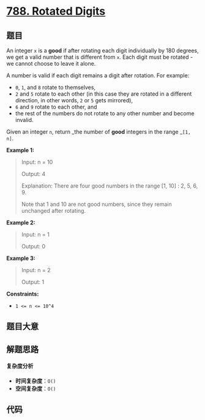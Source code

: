 # [788. Rotated Digits](https://leetcode.com/problems/rotated-digits/)

## 题目

An integer `x` is a **good** if after rotating each digit individually by 180
degrees, we get a valid number that is different from `x`. Each digit must be
rotated - we cannot choose to leave it alone.

A number is valid if each digit remains a digit after rotation. For example:

- `0`, `1`, and `8` rotate to themselves,
- `2` and `5` rotate to each other (in this case they are rotated in a different direction, in other words, `2` or `5` gets mirrored),
- `6` and `9` rotate to each other, and
- the rest of the numbers do not rotate to any other number and become invalid.

Given an integer `n`, return _the number of **good** integers in the range
_`[1, n]`.

**Example 1:**

> Input: n = 10
>
> Output: 4
>
> Explanation: There are four good numbers in the range [1, 10] : 2, 5, 6, 9.
>
> Note that 1 and 10 are not good numbers, since they remain unchanged after rotating.

**Example 2:**

> Input: n = 1
>
> Output: 0

**Example 3:**

> Input: n = 2
>
> Output: 1

**Constraints:**

- `1 <= n <= 10^4`

## 题目大意

## 解题思路

#### 复杂度分析

- **时间复杂度**：`O()`
- **空间复杂度**：`O()`

## 代码

```javascript

```

